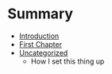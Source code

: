 # Summary

* [Introduction](README.md)
* [First Chapter](chapter1.md)
* [Uncategorized](uncategorized/index.md)
    * How I set this thing up


